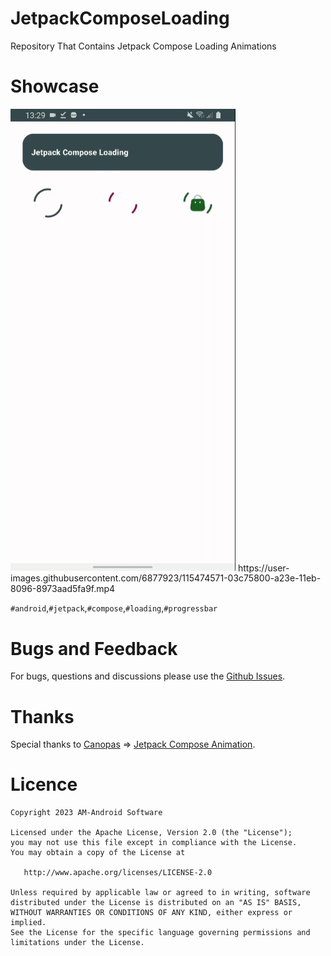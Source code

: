 # JetpackComposeLoading
Repository That Contains Jetpack Compose Loading Animations

# Showcase
 <td align="center">
      <img src="https://github.com/ahmadmit2020/JetpackComposeLoading/blob/master/screen/screen.gif" width="360px">
   </td>
   https://user-images.githubusercontent.com/6877923/115474571-03c75800-a23e-11eb-8096-8973aad5fa9f.mp4

   `#android`,`#jetpack`,`#compose`,`#loading`,`#progressbar`
   
# Bugs and Feedback
For bugs, questions and discussions please use the [Github Issues](https://github.com/ahmadmit2020/JetpackComposeLoading/issues).

 # Thanks
Special thanks to 
[Canopas](https://github.com/canopas) => [Jetpack Compose Animation](https://github.com/canopas/Jetpack-compose-animations-examples).
 # Licence

```
Copyright 2023 AM-Android Software 

Licensed under the Apache License, Version 2.0 (the "License");
you may not use this file except in compliance with the License.
You may obtain a copy of the License at

   http://www.apache.org/licenses/LICENSE-2.0

Unless required by applicable law or agreed to in writing, software
distributed under the License is distributed on an "AS IS" BASIS,
WITHOUT WARRANTIES OR CONDITIONS OF ANY KIND, either express or implied.
See the License for the specific language governing permissions and
limitations under the License.
```
